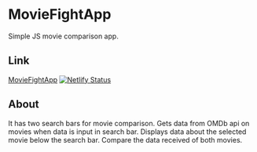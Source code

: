 # MovieFightApp
 Simple JS movie comparison app.
 
## Link
 [MovieFightApp](https://moviefightapp420.netlify.app)
 [![Netlify Status](https://api.netlify.com/api/v1/badges/6e3cebec-6878-4194-8ab8-b5a3ccfeeec7/deploy-status)](https://app.netlify.com/sites/moviefightapp420/deploys)
    
## About
 It has two search bars for movie comparison.
 Gets data from OMDb api on movies when data is input in search bar.
 Displays data about the selected movie below the search bar.
 Compare the data received of both movies.

